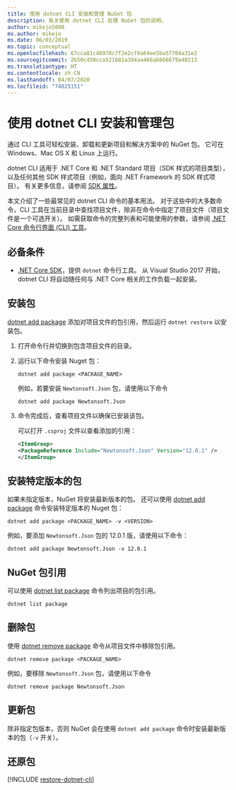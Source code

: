 ```yaml
---
title: 使用 dotnet CLI 安装和管理 NuGet 包
description: 有关使用 dotnet CLI 处理 NuGet 包的说明。
author: mikejo5000
ms.author: mikejo
ms.date: 06/03/2019
ms.topic: conceptual
ms.openlocfilehash: 67cca81c48970c7f2e2cf0a64ee5ba57704a31e2
ms.sourcegitcommit: 2b50c450cca521681a384aa466ab666679a40213
ms.translationtype: HT
ms.contentlocale: zh-CN
ms.lasthandoff: 04/07/2020
ms.locfileid: "74825151"
---
```

# <a name="install-and-manage-packages-using-the-dotnet-cli"></a>使用 dotnet CLI 安装和管理包

通过 CLI 工具可轻松安装、卸载和更新项目和解决方案中的 NuGet 包。 它可在 Windows、Mac OS X 和 Linux 上运行。

dotnet CLI 适用于 .NET Core 和 .NET Standard 项目（SDK 样式的项目类型），以及任何其他 SDK 样式项目（例如，面向 .NET Framework 的 SDK 样式项目）。 有关更多信息，请参阅 [SDK 属性](/dotnet/core/tools/csproj#additions)。

本文介绍了一些最常见的 dotnet CLI 命令的基本用法。 对于这些中的大多数命令，CLI 工具在当前目录中查找项目文件，除非在命令中指定了项目文件（项目文件是一个可选开关）。 如需获取命令的完整列表和可能使用的参数，请参阅 [.NET Core 命令行界面 (CLI) 工具](../reference/dotnet-commands.md)。

## <a name="prerequisites"></a>必备条件

- [.NET Core SDK](https://www.microsoft.com/net/download/)，提供 `dotnet` 命令行工具。 从 Visual Studio 2017 开始，dotnet CLI 将自动随任何与 .NET Core 相关的工作负载一起安装。

## <a name="install-a-package"></a>安装包

[dotnet add package](/dotnet/core/tools/dotnet-add-package?tabs=netcore2x) 添加对项目文件的包引用，然后运行 `dotnet restore` 以安装包。

1. 打开命令行并切换到包含项目文件的目录。

2. 运行以下命令安装 Nuget 包：

    ```dotnetcli
    dotnet add package <PACKAGE_NAME>
    ```

    例如，若要安装 `Newtonsoft.Json` 包，请使用以下命令

    ```dotnetcli
    dotnet add package Newtonsoft.Json
    ```

3. 命令完成后，查看项目文件以确保已安装该包。

   可以打开 `.csproj` 文件以查看添加的引用：

    ```xml
   <ItemGroup>
    <PackageReference Include="Newtonsoft.Json" Version="12.0.1" />
   </ItemGroup>
    ```

## <a name="install-a-specific-version-of-a-package"></a>安装特定版本的包

如果未指定版本，NuGet 将安装最新版本的包。 还可以使用 [dotnet add package](/dotnet/core/tools/dotnet-add-package?tabs=netcore2x) 命令安装特定版本的 Nuget 包：

```dotnetcli
dotnet add package <PACKAGE_NAME> -v <VERSION>
```

例如，要添加 `Newtonsoft.Json` 包的 12.0.1 版，请使用以下命令：

```dotnetcli
dotnet add package Newtonsoft.Json -v 12.0.1
```

## <a name="list-package-references"></a>NuGet 包引用

可以使用 [dotnet list package](/dotnet/core/tools/dotnet-list-package?tabs=netcore2x) 命令列出项目的包引用。

```dotnetcli
dotnet list package
```

## <a name="remove-a-package"></a>删除包

使用 [dotnet remove package](/dotnet/core/tools/dotnet-remove-package?tabs=netcore2x) 命令从项目文件中移除包引用。

```dotnetcli
dotnet remove package <PACKAGE_NAME>
```

例如，要移除 `Newtonsoft.Json` 包，请使用以下命令

```dotnetcli
dotnet remove package Newtonsoft.Json
```

## <a name="update-a-package"></a>更新包

除非指定包版本，否则 NuGet 会在使用 `dotnet add package` 命令时安装最新版本的包（`-v` 开关）。

## <a name="restore-packages"></a>还原包

[!INCLUDE [restore-dotnet-cli](includes/restore-dotnet-cli.md)]
